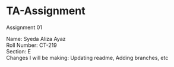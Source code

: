 # TA-Assignment
Assignment 01

Name: Syeda Aliza Ayaz <br>
Roll Number: CT-219 <br>
Section: E <br>
Changes I will be making: Updating readme, Adding branches, etc
